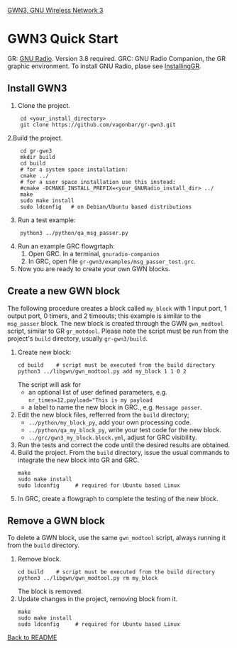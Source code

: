 [GWN3, GNU Wireless Network 3](https://github.com/vagonbar/gr-gwn3)

# GWN3 Quick Start
GR: [GNU Radio](https://www.gnuradio.org/). Version 3.8 required.
GRC: GNU Radio Companion, the GR graphic environment.
To install GNU Radio, plase see [InstallingGR](https://wiki.gnuradio.org/index.php/InstallingGR).

## Install GWN3
1. Clone the project.
```
	cd <your_install_directory>
	git clone https://github.com/vagonbar/gr-gwn3.git  
```
2.Build the project.
```
	cd gr-gwn3
	mkdir build  
	cd build  
	# for a system space installation:
	cmake ../  
	# for a user space installation use this instead:
	#cmake -DCMAKE_INSTALL_PREFIX=<your_GNURadio_install_dir> ../
	make
	sudo make install  
	sudo ldconfig   # on Debian/Ubuntu based distributions
```
3. Run a test example:
```
	python3 ../python/qa_msg_passer.py 
```
4. Run an example GRC flowgrtaph:
	1. Open GRC. In a terminal,
		```gnuradio-companion```
	2. In GRC, open file `gr-gwn3/examples/msg_passer_test.grc`.
5. Now you are ready to create your own GWN blocks.

## Create a new GWN block
The following procedure creates a block called `my_block` with 1 input port, 1 output port, 0 timers, and 2 timeouts; this example is similar to the `msg_passer` block. The new block is created through the GWN `gwn_modtool` script, similar to GR `gr_motdool`. Please note the script must be run from the project's `build` directory, usually `gr-gwn3/build`.

1. Create new block:
	```
	cd build    # script must be executed from the build directory
	python3 ../libgwn/gwn_modtool.py add my_block 1 1 0 2
	```
	The script will ask for
	-	an optional list of user defined parameters, e.g. `nr_times=12,payload="This is my payload`
	-	a label to name the new block in GRC., e.g. `Message passer`.
2. Edit the new block files, refferred from the `build` directory;
	-	`../python/my_block_py`, add your own processing code.
	-	`../python/qa_my_block_py`, write your test code for the new block.
	-	`../grc/gwn3_my_block.block.yml`, adjust for GRC visibility.
3. Run the tests and correct the code until the desired results are obtained.
4. Build the project. From the `build` directory, issue the usual commands to integrate the new block into GR and GRC.
	```
	make
	sudo make install
	sudo ldconfig     # required for Ubuntu based Linux
	```
5. In GRC, create a flowgraph to complete the testing of the new block.
	
## Remove a GWN block
To delete a GWN block, use the same `gwn_modtool` script, always running it from the `build` directory.

1. Remove block.
	```
	cd build    # script must be executed from the build directory
	python3 ../libgwn/gwn_modtool.py rm my_block
	```
	The block is removed.
2. Update changes in the project, removing block from it.
	```
	make
	sudo make install
	sudo ldconfig     # required for Ubuntu based Linux
	```
	
[Back to README](../../README.md)

